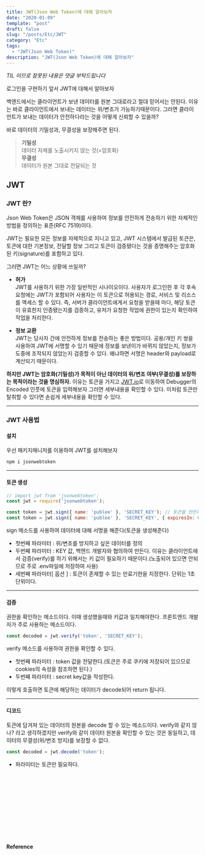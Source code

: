 ```yaml
---
title: JWT(Json Web Token)에 대해 알아보자
date: "2020-01-09"
template: "post"
draft: false
slug: "/posts/Etc/JWT"
category: "Etc"
tags:
  - "JWT(Json Web Token)"
description: "JWT(Json Web Token)에 대해 알아보자"
---
```

<span class="notice">
  <em>TIL 이므로 잘못된 내용은 댓글 부탁드립니다</em>
</span>

로그인을 구현하기 앞서 JWT에 대해서 알아보자

백엔드에서는 클라이언트가 보낸 데이터를 원본 그대로라고 절대 믿어서는 안된다. 이유는 바로 클라이언트에서 보내는 데이터는 위/변조가 가능하기때문이다. 그러면 클라이언트가 보내는 데이터가 안전하다라는 것을 어떻게 신뢰할 수 있을까?

바로 데이터의 기밀성과, 무결성을 보장해주면 된다.

> **기밀성**<br>
> 데이터 자체를 노출시키지 않는 것(=암호화)<br>
> **무결성**<br>
> 데이터가 원본 그대로 전달되는 것

## JWT

### JWT 란?
Json Web Token은 JSON 객체를 사용하여 정보를 안전하게 전송하기 위한 자체적인 방법을 정의하는 표준(RFC 7519)이다.

JWT는 필요한 모든 정보를 자체적으로 지니고 있고, JWT 시스템에서 발급된 토큰은, 토큰에 대한 기본정보, 전달할 정보 그리고 토큰이 검증됐다는 것을 증명해주는 암호화된 키(signature)를 포함하고 있다.

그러면 JWT는 어느 상황에 쓰일까?

- **허가**<br>
JWT를 사용하기 위한 가장 일반적인 시나이오이다. 사용자가 로그인한 후 각 후속 요청에는 JWT가 포함되어 사용자는 이 토큰으로 허용되는 경로, 서비스 및 리소스를 액세스 할 수 있다. 즉, 서버가 클라이언트에게서 요청을 받을때 마다, 해당 토큰이 유효한지 인증됐는지를 검증하고, 유저가 요청한 작업에 권한이 있는지 확인하여 작업을 처리한다.

- **정보 교환**<br>
JWT는 당사자 간에 안전하게 정보를 전송하는 좋은 방법이다. 공용/개인 키 쌍을 사용하여 JWT에 서명할 수 있기 때문에 정보를 보낸이가 바뀌지 않았는지, 정보가 도중에 조작되지 않았는지 검증할 수 있다. 왜냐하면 서명은 header와 payload로 계산되기 때문이다.

**하지만 JWT는 암호화(기밀성)가 목적이 아닌 데이터의 위/변조 여부(무결성)를 보장하는 목적이라는 것을 명심하자.** 이유는 토큰을 가지고 [JWT.io](https://jwt.io/)로 이동하여 Debugger의 Encoded 인풋에 토큰을 입력해보자 그러면 세부내용을 확인할 수 있다. 이처럼 토큰만 탈취할 수 있다면 손쉽게 세부내용을 확인할 수 있다.

<hr class="sub" />

### JWT 사용법

#### 설치

우선 패키지매니저를 이용하여 JWT를 설치해보자

``` bash
npm i jsonwebtoken
```

<hr />

#### 토큰 생성

``` javascript
// import jwt from 'jsonwebtoken';
const jwt = require('jsonwebtoken');

const token = jwt.sign({ name: 'publee' }, 'SECRET_KEY'); // 토큰을 만든다.
const token = jwt.sign({ name: 'publee' }, 'SECRET_KEY', { expiresIn: 604800 }); // expiresIn: 604800 = 1 week
```

sign 메소드를 사용하여 데이터에 대해 서명을 해준다(토큰을 생성해준다)

- 첫번째 파라미터 : 위/변조를 방지하고 싶은 데이터를 정의
- 두번째 파라미터 : KEY 값, 백엔드 개발자와 협의하여 만든다. 이유는 클라이언트에서 검증(verify)를 하기 위해서는 키 값이 필요하기 때문이다.(노출되어 있으면 안되므로 주로 .env파일에 저장하여 사용)
- 세번째 파라미터[ 옵션 ] : 토큰이 존재할 수 있는 만료기한을 지정한다. 단위는 1초 단위이다.

<hr />

#### 검증
권한을 확인하는 메소드이다. 이때 생성했을때와 키값과 일치해야한다. 프론트엔드 개발자가 주로 사용하는 메소드이다.

``` javascript
const decoded = jwt.verify('token', 'SECRET_KEY');
```

verify 메소드를 사용하여 권한을 확인할 수 있다.

- 첫번째 파라미터 : token 값을 전달한다.(토큰은 주로 쿠키에 저장되어 있으므로 cookies의 속성을 참조하면 된다.)
- 두번째 파라미터 : secret key값을 작성한다.

이렇게 호출하면 토큰에 해당하는 데이터가 decode되어 return 됩니다.

<hr />

#### 디코드
토큰에 담겨져 있는 데이터의 원본을 decode 할 수 있는 메소드이다. verify와 같지 않나? 라고 생각하겠지만 verify와 같이 데이터 원본을 확인할 수 있는 것은 동일하고, 데이터의 무결성(위/변조 방지)를 보장할 수 없다.

``` javascript
const decoded = jwt.decode('token');
```

- 파라미터는 토큰만 필요하다.

<br>
<br>
<br>
<br>
<br>
<br>
<br>
<br>
<br>
<br>

<div class="reference-site">

  **Reference**<br>

</div>